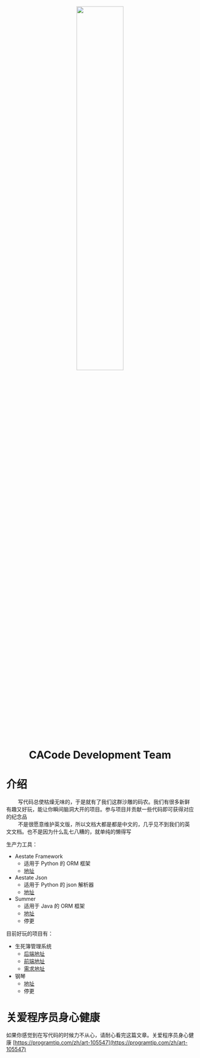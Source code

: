 <h1 align="center">
<img src="./cacode_cctvadmin/readme/raw/master/img/icon_dev.png" width="50%">
<!-- <img src="img/icon_dev.png" width="50%"> -->
</h1>
<h1 align="center">CACode Development Team</h1>

# 介绍

&nbsp;&nbsp;&nbsp;&nbsp;&nbsp;&nbsp;&nbsp;&nbsp;写代码总使枯燥无味的，于是就有了我们这群沙雕的码农。我们有很多新鲜有趣又好玩，能让你瞬间脑洞大开的项目。参与项目并贡献一些代码即可获得对应的纪念品  
&nbsp;&nbsp;&nbsp;&nbsp;&nbsp;&nbsp;&nbsp;&nbsp;不是很愿意维护英文版，所以文档大都是都是中文的，几乎见不到我们的英文文档。也不是因为什么乱七八糟的，就单纯的懒得写

生产力工具：

- Aestate Framework
  - 适用于 Python 的 ORM 框架
  - [地址](https://gitee.com/cacode_cctvadmin/aestate)
- Aestate Json
  - 适用于 Python 的 json 解析器
  - [地址](https://gitee.com/cacode_cctvadmin/aestate-json)
- Summer
  - 适用于 Java 的 ORM 框架
  - [地址](https://gitee.com/cacode_cctvadmin/CACode-Summer)
  - 停更

目前好玩的项目有：

- 生死簿管理系统
  - [后端地址](https://gitee.com/cacode_cctvadmin/diaboli-mundi-back)
  - [前端地址](https://gitee.com/cacode_cctvadmin/diaboli-mundi-view)
  - [需求地址](https://gitee.com/cacode_cctvadmin/diaboli-needs)
- 钢琴
  - [地址](https://gitee.com/cacode_cctvadmin/Piano)
  - 停更

# 关爱程序员身心健康

如果你感觉到在写代码的时候力不从心，请耐心看完这篇文章。关爱程序员身心健康
[https://programtip.com/zh/art-105547](https://programtip.com/zh/art-105547)
